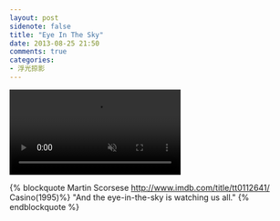 ```yaml
---
layout: post
sidenote: false
title: "Eye In The Sky"
date: 2013-08-25 21:50
comments: true
categories:
- 浮光掠影
---
```


<video playsInline autoplay loop muted>
    <source src="{{ site.static_base }}/downloads/video/movie_clips/eye_in_the_sky.mp4" type="video/mp4">
    <p>Your browser doesn't support this embedded video.</p>
</video>

{% blockquote Martin Scorsese http://www.imdb.com/title/tt0112641/ Casino(1995)%}
"And the eye-in-the-sky is watching us all."
{% endblockquote %}